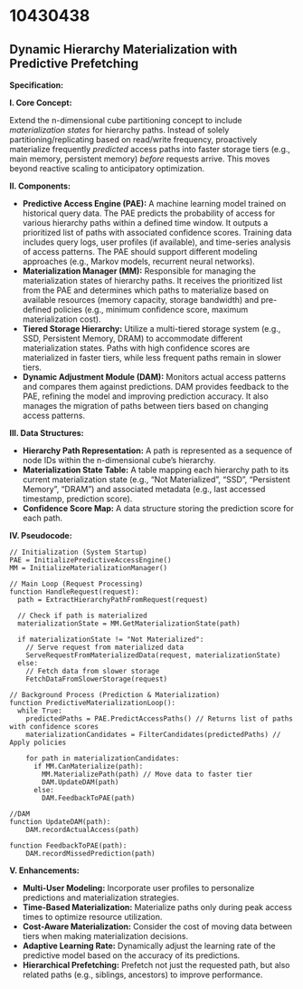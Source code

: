 # 10430438

## Dynamic Hierarchy Materialization with Predictive Prefetching

**Specification:**

**I. Core Concept:**

Extend the n-dimensional cube partitioning concept to include *materialization states* for hierarchy paths. Instead of solely partitioning/replicating based on read/write frequency, proactively materialize frequently *predicted* access paths into faster storage tiers (e.g., main memory, persistent memory) *before* requests arrive.  This moves beyond reactive scaling to anticipatory optimization.

**II. Components:**

*   **Predictive Access Engine (PAE):**  A machine learning model trained on historical query data. The PAE predicts the probability of access for various hierarchy paths within a defined time window. It outputs a prioritized list of paths with associated confidence scores.  Training data includes query logs, user profiles (if available), and time-series analysis of access patterns.  The PAE should support different modeling approaches (e.g., Markov models, recurrent neural networks).
*   **Materialization Manager (MM):**  Responsible for managing the materialization states of hierarchy paths.  It receives the prioritized list from the PAE and determines which paths to materialize based on available resources (memory capacity, storage bandwidth) and pre-defined policies (e.g., minimum confidence score, maximum materialization cost).
*   **Tiered Storage Hierarchy:**  Utilize a multi-tiered storage system (e.g., SSD, Persistent Memory, DRAM) to accommodate different materialization states. Paths with high confidence scores are materialized in faster tiers, while less frequent paths remain in slower tiers.
*   **Dynamic Adjustment Module (DAM):** Monitors actual access patterns and compares them against predictions. DAM provides feedback to the PAE, refining the model and improving prediction accuracy. It also manages the migration of paths between tiers based on changing access patterns.

**III. Data Structures:**

*   **Hierarchy Path Representation:** A path is represented as a sequence of node IDs within the n-dimensional cube’s hierarchy.
*   **Materialization State Table:** A table mapping each hierarchy path to its current materialization state (e.g., “Not Materialized”, “SSD”, “Persistent Memory”, “DRAM”) and associated metadata (e.g., last accessed timestamp, prediction score).
*   **Confidence Score Map:** A data structure storing the prediction score for each path.

**IV. Pseudocode:**

```pseudocode
// Initialization (System Startup)
PAE = InitializePredictiveAccessEngine()
MM = InitializeMaterializationManager()

// Main Loop (Request Processing)
function HandleRequest(request):
  path = ExtractHierarchyPathFromRequest(request)

  // Check if path is materialized
  materializationState = MM.GetMaterializationState(path)

  if materializationState != "Not Materialized":
    // Serve request from materialized data
    ServeRequestFromMaterializedData(request, materializationState)
  else:
    // Fetch data from slower storage
    FetchDataFromSlowerStorage(request)

// Background Process (Prediction & Materialization)
function PredictiveMaterializationLoop():
  while True:
    predictedPaths = PAE.PredictAccessPaths() // Returns list of paths with confidence scores
    materializationCandidates = FilterCandidates(predictedPaths) // Apply policies

    for path in materializationCandidates:
      if MM.CanMaterialize(path):
        MM.MaterializePath(path) // Move data to faster tier
        DAM.UpdateDAM(path)
      else:
        DAM.FeedbackToPAE(path)

//DAM
function UpdateDAM(path):
    DAM.recordActualAccess(path)

function FeedbackToPAE(path):
    DAM.recordMissedPrediction(path)
```

**V.  Enhancements:**

*   **Multi-User Modeling:** Incorporate user profiles to personalize predictions and materialization strategies.
*   **Time-Based Materialization:** Materialize paths only during peak access times to optimize resource utilization.
*   **Cost-Aware Materialization:** Consider the cost of moving data between tiers when making materialization decisions.
*   **Adaptive Learning Rate:** Dynamically adjust the learning rate of the predictive model based on the accuracy of its predictions.
*   **Hierarchical Prefetching:** Prefetch not just the requested path, but also related paths (e.g., siblings, ancestors) to improve performance.